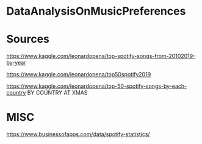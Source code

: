# DataAnalysisOnMusicPreferences

# Sources

https://www.kaggle.com/leonardopena/top-spotify-songs-from-20102019-by-year

https://www.kaggle.com/leonardopena/top50spotify2019

https://www.kaggle.com/leonardopena/top-50-spotify-songs-by-each-country BY COUNTRY AT XMAS

# MISC

https://www.businessofapps.com/data/spotify-statistics/
